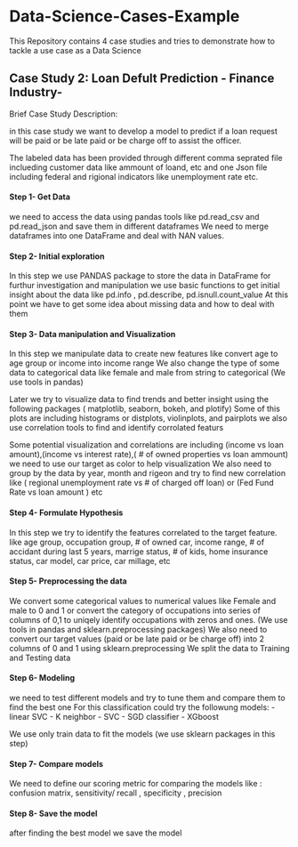 # Data-Science-Cases-Example
This Repository contains 4 case studies and tries to demonstrate how to tackle a use case as a Data Science

<h2> Case Study 2: Loan Defult Prediction - Finance Industry- </h2>

Brief Case Study Description:

in this case study we want to develop a model to predict if a loan request will be paid or be late paid or be charge off to assist the officer.

 The labeled data has been provided through different comma seprated file inclueding customer data like ammount of loand, etc and one Json file including federal and rigional indicators like unemployment rate etc.

<h4> Step 1- Get Data </h4>

we need to access the data using pandas tools like pd.read_csv and pd.read_json and save them in different dataframes
We need to merge dataframes into one DataFrame and deal with NAN values. 


<h4> Step 2- Initial exploration </h4>

In this step we use PANDAS package to store the data in DataFrame for furthur investigation and manipulation
we use basic functions to get initial insight about the data like pd.info , pd.describe, pd.isnull.count_value 
At this point we have to get some idea about missing data and how to deal with them

<h4> Step 3- Data manipulation and Visualization </h4>

In this step we manipulate data to create new features like convert age to age group or income into income range 
We also change the type of some data to categorical data like female and male from string to categorical (We use tools in pandas)

Later we try to visualize data to find trends and better insight using the following packages ( matplotlib, seaborn, bokeh, and plotify)
Some of this plots are including histograms or distplots, violinplots, and pairplots we also use correlation tools to find and identify corrolated featurs 

Some potential visualization and correlations are including (income vs loan amount),(income vs interest rate),( # of owned properties vs loan ammount) we need to use our target as color to help visualization 
We also need to group by the data by year, month and rigeon and try to find new correlation like ( regional unemployment rate vs # of charged off loan) or (Fed Fund Rate vs loan amount ) etc

<h4> Step 4- Formulate Hypothesis </h4>

In this step we try to identify the features correlated to the target feature. like age group, occupation group, # of owned car, income range, # of accidant during last 5 years, marrige status, # of kids, home insurance status, car model, car price, car millage, etc



<h4> Step 5- Preprocessing the data </h4>

We convert some categorical values to numerical values like Female and male to 0 and 1  or convert the category of occupations into series of columns of 0,1 to uniqely identify occupations with zeros and ones. (We use tools in pandas and sklearn.preprocessing packages)
We also need to convert our target values (paid or be late paid or be charge off) into 2 columns of 0 and 1 using sklearn.preprocessing
We split the data to Training and Testing data 

<h4> Step 6- Modeling </h4>

we need to test different models and try to tune them and compare them to find the best one
For this classification could try the followung models:       -linear SVC
                                                              - K neighbor
                                                              - SVC
                                                              - SGD classifier
                                                              - XGboost
                                                              
 We use only train data to fit the models
 (we use sklearn packages in this step)
 
 <h4> Step 7- Compare models </h4>
 
We need to define our scoring metric for comparing the models like : confusion matrix, sensitivity/ recall , specificity , precision 

<h4> Step 8- Save the model </h4>

after finding the best model we save the model 







